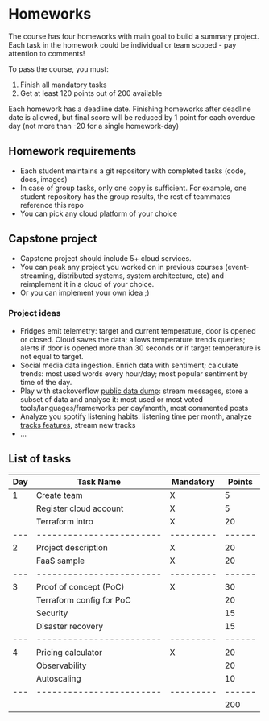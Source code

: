 # Homeworks

The course has four homeworks with main goal to build a summary project. Each task in the homework could be individual or team scoped - pay attention to comments!

To pass the course, you must:

1. Finish all mandatory tasks
2. Get at least 120 points out of 200 available

Each homework has a deadline date. Finishing homeworks after deadline date is allowed, but final score will be reduced by 1 point for each overdue day (not more than -20 for a single homework-day)

## Homework requirements

- Each student maintains a git repository with completed tasks (code, docs, images)
- In case of group tasks, only one copy is sufficient. For example, one student repository has the group results, the rest of teammates reference this repo
- You can pick any cloud platform of your choice

## Capstone project

- Capstone project should include 5+ cloud services.
- You can peak any project you worked on in previous courses (event-streaming, distributed systems, system architecture, etc) and reimplement it in a cloud of your choice.
- Or you can implement your own idea ;)

### Project ideas

- Fridges emit telemetry: target and current temperature, door is opened or closed. Cloud saves the data; allows temperature trends queries; alerts if door is opened more than 30 seconds or if target temperature is not equal to target.
- Social media data ingestion. Enrich data with sentiment; calculate trends: most used words every hour/day; most popular sentiment by time of the day.
- Play with stackoverflow [public data dump](https://www.brentozar.com/archive/2021/03/download-the-current-stack-overflow-database-for-free-2021-02/): stream messages, store  a subset of data and analyse it: most used or most voted tools/languages/frameworks per day/month, most commented posts
- Analyze you spotify listening habits: listening time per month, analyze [tracks features](https://developer.spotify.com/documentation/web-api/reference/#endpoint-get-several-audio-features), stream new tracks
- ...


## List of tasks

| Day | Task Name                | Mandatory | Points |
| --- | ------------------------ | --------- | ------ |
| 1   | Create team              |     X     |   5    |
|     | Register cloud account   |     X     |   5    |
|     | Terraform intro          |     X     |   20   |
| --- | ------------------------ | --------- | ------ |
| 2   | Project description      |     X     |   20   |
|     | FaaS sample              |     X     |   20   |
| --- | ------------------------ | --------- | ------ |
| 3   | Proof of concept (PoC)   |     X     |   30   |
|     | Terraform config for PoC |           |   20   |
|     | Security                 |           |   15   |
|     | Disaster recovery        |           |   15   |
| --- | ------------------------ | --------- | ------ |
| 4   | Pricing calculator       |     X     |   20   |
|     | Observability            |           |   20   |
|     | Autoscaling              |           |   10   |
| --- | ------------------------ | --------- | ------ |
|     |                          |           |   200  |
